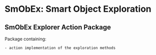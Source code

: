 # SmObEx: Smart Object Exploration

## SmObEx Explorer Action Package

Package containing:

    - action implementation of the exploration methods